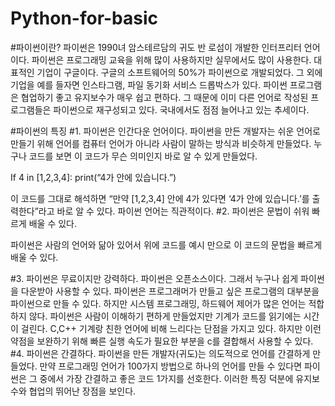 # Python-for-basic
#파이썬이란?
 파이썬은 1990녀 암스테르담의 귀도 반 로섬이 개발한 인터프리터 언어이다.
파이썬은 프로그래밍 교육을 위해 많이 사용하지만 실무에서도 많이 사용한다. 대표적인 기업이 구글이다. 구글의 소프트웨어의 50%가 파이썬으로 개발되었다. 그 외에 기업을 예를 들자면 인스타그램, 파일 동기화 서비스 드롭박스가 있다.
 파이썬 프로그램은 협업하기 좋고 유지보수가 매우 쉽고 편하다. 그 때문에 이미 다른 언어로 작성된 프로그램들은 파이썬으로 재구성되고 있다. 국내에서도 점점 늘어나고 있는 추세이다.

#파이썬의 특징
#1.	파이썬은 인간다운 언어이다.
파이썬을 만든 개발자는 쉬운 언어로 만들기 위해 언어를 컴퓨터 언어가 아니라 사람이 말하는 방식과 비슷하게 만들었다. 누구나 코드를 보면 이 코드가 무슨 의미인지 바로 알 수 있게 만들었다.

If 4 in [1,2,3,4]: print(“4가 안에 있습니다.”)

이 코드를 그대로 해석하면 “만약 [1,2,3,4] 안에 4가 있다면 ‘4가 안에 있습니다.’를 출력한다”라고 바로 알 수 있다. 파이썬 언어는 직관적이다.
#2.	파이썬은 문법이 쉬워 빠르게 배울 수 있다.

파이썬은 사람의 언어와 닮아 있어서 위에 코드를 예시 만으로 이 코드의 문법을 빠르게 배울 수 있다.

#3.	파이썬은 무료이지만 강력하다.
파이썬은 오픈소스이다. 그래서 누구나 쉽게 파이썬을 다운받아 사용할 수 있다. 파이썬은 프로그래머가 만들고 싶은 프로그램의 대부분을 파이썬으로 만들 수 있다. 하지만 시스템 프로그래밍, 하드웨어 제어가 많은 언어는 적합하지 않다. 파이썬은 사람이 이해하기 편하게 만들었지만 기계가 코드를 읽기에는 시간이 걸린다. C,C++ 기계랑 친한 언어에 비해 느리다는 단점을 가지고 있다. 하지만 이런 약점을 보완하기 위해 빠른 실행 속도가 필요한 부분을 c를 결합해서 사용할 수 있다. 
#4.	파이썬은 간결하다.
파이썬을 만든 개발자(귀도)는 의도적으로 언어를 간결하게 만들었다. 만약 프로그래밍 언어가 100가지 방법으로 하나의 언어를 만들 수 있다면 파이썬은 그 중에서 가장 간결하고 좋은 코드 1가지를 선호한다. 이러한 특징 덕분에 유지보수와 협업의 뛰어난 장점을 보인다.
